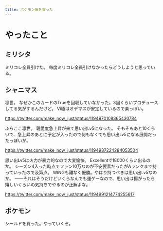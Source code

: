 ```yaml
---
title: ポケモン盾を買った
---
```


# やったこと

## ミリシタ

ミリコレ全員引けた。
毎度ミリコレ全員引けなかったらどうしようと思っている。

## シャニマス

凛世。
なぜかこのカードのTrueを回収していなかった。3回くらいプロデュースしてる気がするんだけど。
Vi極はオデマスが安定しているので楽っぽい。

<https://twitter.com/make_now_just/status/1194970108365430784>

ふらここ凛世。
親愛度急上昇が来て思い出Lv5になった。
そもそもあと10くらいで、急上昇のあとに予定が入ったので何もなくても思い出Lv5になる展開だったっぽいが。

<https://twitter.com/make_now_just/status/1194987224284053504>

思い出Lv5は火力が暴力的なので大変愉快。
Excellentで18000くらい出るのか。
シーズン4入った時点でファン10万なのが不安要素だったがAランクまで持っていったので及第点。
WINGも難なく優勝。やはり持つべきは思い出Lv5なのか。
——それはそうだけどいくらなんでも運ゲーなので、思い出は揚がったら嬉しいくらいの気持ちでやるのが正解よな。

<https://twitter.com/make_now_just/status/1194991214774255617>

## ポケモン

シールドを買った。やっていくぞ。
